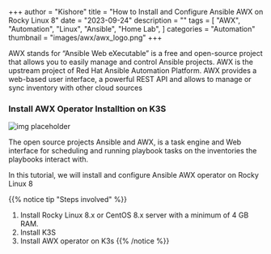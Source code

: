 +++
author = "Kishore"
title = "How to Install and Configure Ansible AWX on Rocky Linux 8"
date = "2023-09-24"
description = ""
tags = [
    "AWX",
    "Automation",
    "Linux",
    "Ansible",
    "Home Lab",
]
categories = "Automation"
thumbnail = "images/awx/awx_logo.png"
+++

AWX stands for “Ansible Web eXecutable” is a free and open-source project that allows you to easily manage and control Ansible projects. AWX is the upstream project of Red Hat Ansible Automation Platform. AWX provides a web-based user interface, a powerful REST API and allows to manage or sync inventory with other cloud sources
### Install AWX Operator Installtion on K3S
![img placeholder](/images/awx/awx_logo.png " ")

The open source projects Ansible and AWX, is a task engine and Web interface for scheduling and running playbook tasks on the inventories the playbooks interact with.

In this tutorial, we will install and configure Ansible AWX operator on Rocky Linux 8

{{% notice tip "Steps involved" %}}
1. Install Rocky Linux 8.x or CentOS 8.x server with a minimum of 4 GB RAM.
2. Install K3S
3. Install AWX operator on K3s
{{% /notice %}}


